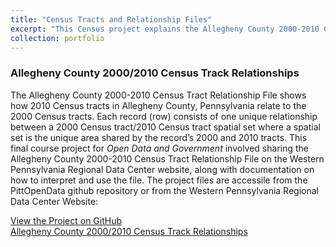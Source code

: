 ```yaml
---
title: "Census Tracts and Relationship Files"
excerpt: "This Census project explains the Allegheny County 2000-2010 Census Tract Relationship File and shows how the 2010 Census tracts in Allegheny County, Pennsylvania relate to the 2000 Census tracts.<br/><img src='/images/OpenDataCensusProject.png'>"
collection: portfolio
---
```


### Allegheny County 2000/2010 Census Track Relationships
The Allegheny County 2000-2010 Census Tract Relationship File shows how 2010 Census tracts in Allegheny County, Pennsylvania relate to the 2000 Census tracts. Each record (row) consists of one unique relationship between a 2000 Census tract/2010 Census tract spatial set where a spatial set is the unique area shared by the record’s 2000 and 2010 tracts. This final course project for <i>Open Data and Government</i> involved sharing the Allegheny County 2000-2010 Census Tract Relationship File on the Western Pennsylvania Regional Data Center website, along with documentation on how to interpret and use the file. The project files are accessile from the PittOpenData github repository or from the Western Pennsylvania Regional Data Center Website:

<a href="https://github.com/lisaover/PittOpenData">View the Project on GitHub</a><br/>
<a href="https://data.wprdc.org/dataset/allegheny-county-2000-2010-census-tract-relationships">Allegheny County 2000/2010 Census Track Relationships</a>

